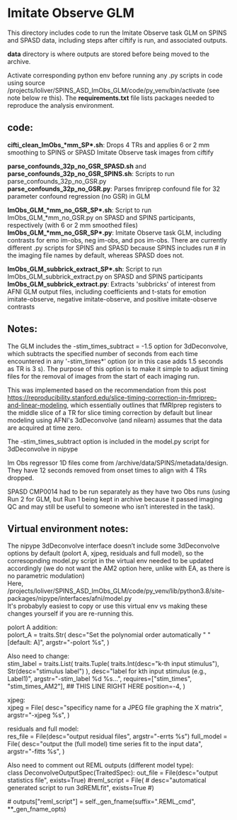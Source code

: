 # Imitate Observe GLM   

This directory includes code to run the Imitate Observe task GLM on SPINS and SPASD data, including steps after ciftify is run, and associated outputs.  

**data** directory is where outputs are stored before being moved to the archive.  

Activate corresponding python env before running any .py scripts in code using source /projects/loliver/SPINS_ASD_ImObs_GLM/code/py_venv/bin/activate (see note below re this). The **requirements.txt** file lists packages needed to reproduce the analysis environment.  

## code:    
**cifti_clean_ImObs_\*mm_SP\*.sh**: Drops 4 TRs and applies 6 or 2 mm smoothing to SPINS or SPASD Imitate Observe task images from ciftify   

**parse_confounds_32p_no_GSR_SPASD.sh** and **parse_confounds_32p_no_GSR_SPINS.sh**: Scripts to run parse_confounds_32p_no_GSR.py  
**parse_confounds_32p_no_GSR.py**: Parses fmriprep confound file for 32 parameter confound regression (no GSR) in GLM  

**ImObs_GLM_\*mm_no_GSR_SP\*.sh**: Script to run ImObs_GLM_*mm_no_GSR.py on SPASD and SPINS participants, respectively (with 6 or 2 mm smoothed files)  
**ImObs_GLM_\*mm_no_GSR_SP\*.py**: Imitate Observe task GLM, including contrasts for emo im-obs, neg im-obs, and pos im-obs. There are currently different .py scripts for SPINS and SPASD because SPINS includes run # in the imaging file names by default, whereas SPASD does not.  

__ImObs_GLM_subbrick_extract_SP*.sh__: Script to run ImObs_GLM_subbrick_extract.py on SPASD and SPINS participants  
**ImObs_GLM_subbrick_extract.py**: Extracts 'subbricks' of interest from AFNI GLM output files, including coefficients and t-stats for emotion imitate-observe, negative imitate-observe, and positive imitate-observe contrasts  

## Notes:  
The GLM includes the -stim_times_subtract = -1.5 option for 3dDeconvolve, which subtracts the specified number of seconds from each time encountered in any '-stim_times*' option (or in this case adds 1.5 seconds as TR is 3 s).  The purpose of this option is to make it simple to adjust timing files for the removal of images from the start of each imaging run.  

This was implemented based on the recommendation from this post https://reproducibility.stanford.edu/slice-timing-correction-in-fmriprep-and-linear-modeling, which essentially outlines that fMRIprep registers to the middle slice of a TR for slice timing correction by default but linear modeling using AFNI's 3dDeconvolve (and nilearn) assumes that the data are acquired at time zero.  

The -stim_times_subtract option is included in the model.py script for 3dDeconvolve in nipype  


Im Obs regressor 1D files come from /archive/data/SPINS/metadata/design. They have 12 seconds removed from onset times to align with 4 TRs dropped.  

SPASD CMP0014 had to be run separately as they have two Obs runs (using Run 2 for GLM, but Run 1 being kept in archive because it passed imaging QC and may still be useful to someone who isn’t interested in the task).  


## Virtual environment notes:
The nipype 3dDeconvolve interface doesn’t include some 3dDeconvolve options by default (polort A, xjpeg, residuals and full model), so the corresopnding model.py script in the virtual env needed to be updated accordingly (we do not want the AM2 option here, unlike with EA, as there is no parametric modulation)  
Here, /projects/loliver/SPINS_ASD_ImObs_GLM/code/py_venv/lib/python3.8/site-packages/nipype/interfaces/afni/model.py  
It's probabyly easiest to copy or use this virtual env vs making these changes yourself if you are re-running this.  

polort A addition:  
polort_A = traits.Str(
        desc="Set the polynomial order automatically " "[default: A]",
        argstr="-polort %s",
    )  

Also need to change:  
stim_label = traits.List(
        traits.Tuple(
            traits.Int(desc="k-th input stimulus"), Str(desc="stimulus label")
        ),
        desc="label for kth input stimulus (e.g., Label1)",
        argstr="-stim_label %d %s...",
        requires=["stim_times", "stim_times_AM2"], ## THIS LINE RIGHT HERE
        position=-4,
    )  

xjpeg:  
xjpeg = File(
        desc="specificy name for a JPEG file graphing the X matrix",
        argstr="-xjpeg %s",
    )  

residuals and full model:  
res_file = File(desc="output residual files", argstr="-errts %s")
    full_model = File(
        desc="output the (full model) time series fit to the input data",
        argstr="-fitts %s",
    )  

Also need to comment out REML outputs (different model type):  
class DeconvolveOutputSpec(TraitedSpec):
    out_file = File(desc="output statistics file", exists=True)
    \#reml_script = File(
    \#    desc="automatical generated script to run 3dREMLfit", exists=True
    \#)

 \# outputs["reml_script"] = self._gen_fname(suffix=".REML_cmd", **_gen_fname_opts)  


